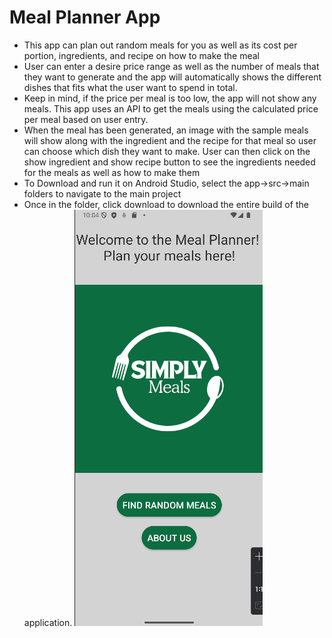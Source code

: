# Meal Planner App
- This app can plan out random meals for you as well as its cost per portion, ingredients, and recipe on how to make the meal
- User can enter a desire price range as well as the number of meals that they want to generate and the app will automatically shows the different dishes that fits what the user want to spend in total.
- Keep in mind, if the price per meal is too low, the app will not show any meals. This app uses an API to get the meals using the calculated price per meal based on user entry.
- When the meal has been generated, an image with the sample meals will show along with the ingredient and the recipe for that meal so user can choose which dish they want to make. User can then click on the show ingredient and show recipe button to see the ingredients needed for the meals as well as how to make them
- To Download and run it on Android Studio, select the app->src->main folders to navigate to the main project
- Once in the folder, click download to download the entire build of the application.
![homepage](app/src/main/res/drawable/homepage.png)
  

